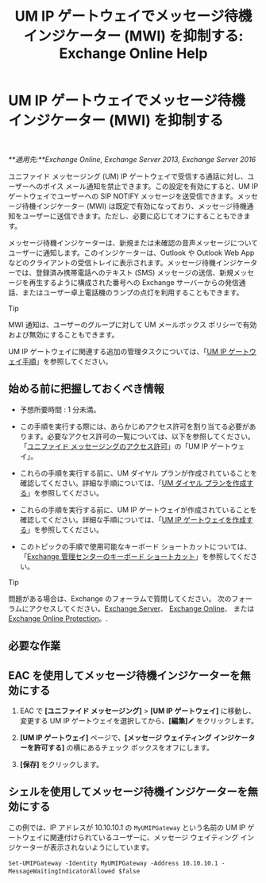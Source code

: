 ﻿---
title: 'UM IP ゲートウェイでメッセージ待機インジケーター (MWI) を抑制する: Exchange Online Help'
TOCTitle: UM IP ゲートウェイでメッセージ待機インジケーター (MWI) を抑制する
ms:assetid: 7af6d094-199f-4134-a25d-9fc7e9c05fe1
ms:mtpsurl: https://technet.microsoft.com/ja-jp/library/JJ673536(v=EXCHG.150)
ms:contentKeyID: 49896329
ms.date: 05/22/2018
mtps_version: v=EXCHG.150
ms.translationtype: HT
---

# UM IP ゲートウェイでメッセージ待機インジケーター (MWI) を抑制する

 

_**適用先:**Exchange Online, Exchange Server 2013, Exchange Server 2016_

ユニファイド メッセージング (UM) IP ゲートウェイで受信する通話に対し、ユーザーへのボイス メール通知を禁止できます。この設定を有効にすると、UM IP ゲートウェイでユーザーへの SIP NOTIFY メッセージを送受信できます。メッセージ待機インジケーター (MWI) は既定で有効になっており、メッセージ待機通知をユーザーに送信できます。ただし、必要に応じてオフにすることもできます。

メッセージ待機インジケーターは、新規または未確認の音声メッセージについてユーザーに通知します。このインジケーターは、Outlook や Outlook Web App などのクライアントの受信トレイに表示されます。メッセージ待機インジケーターでは、登録済み携帯電話へのテキスト (SMS) メッセージの送信、新規メッセージを再生するように構成された番号への Exchange サーバーからの発信通話、またはユーザー卓上電話機のランプの点灯を利用することもできます。


> [!TIP]
> MWI 通知は、ユーザーのグループに対して UM メールボックス ポリシーで有効および無効にすることもできます。



UM IP ゲートウェイに関連する追加の管理タスクについては、「[UM IP ゲートウェイ手順](um-ip-gateway-procedures-exchange-2013-help.md)」を参照してください。

## 始める前に把握しておくべき情報

  - 予想所要時間 : 1 分未満。

  - この手順を実行する際には、あらかじめアクセス許可を割り当てる必要があります。必要なアクセス許可の一覧については、以下を参照してください。「[ユニファイド メッセージングのアクセス許可](unified-messaging-permissions-exchange-2013-help.md)」の「UM IP ゲートウェイ」。

  - これらの手順を実行する前に、UM ダイヤル プランが作成されていることを確認してください。詳細な手順については、「[UM ダイヤル プランを作成する](create-a-um-dial-plan-exchange-2013-help.md)」を参照してください。

  - これらの手順を実行する前に、UM IP ゲートウェイが作成されていることを確認してください。詳細な手順については、「[UM IP ゲートウェイを作成する](create-a-um-ip-gateway-exchange-2013-help.md)」を参照してください。

  - このトピックの手順で使用可能なキーボード ショートカットについては、「[Exchange 管理センターのキーボード ショートカット](keyboard-shortcuts-in-the-exchange-admin-center-exchange-online-protection-help.md)」を参照してください。


> [!TIP]
> 問題がある場合は、Exchange のフォーラムで質問してください。 次のフォーラムにアクセスしてください。<A href="https://go.microsoft.com/fwlink/p/?linkid=60612">Exchange Server</A>、 <A href="https://go.microsoft.com/fwlink/p/?linkid=267542">Exchange Online</A>、 または <A href="https://go.microsoft.com/fwlink/p/?linkid=285351">Exchange Online Protection</A>。.



## 必要な作業

## EAC を使用してメッセージ待機インジケーターを無効にする

1.  EAC で **\[ユニファイド メッセージング\]** \> **\[UM IP ゲートウェイ\]** に移動し、変更する UM IP ゲートウェイを選択してから、**\[編集\]**![編集アイコン](images/Bb124582.6f53ccb2-1f13-4c02-bea0-30690e6ea71d(EXCHG.150).gif "編集アイコン") をクリックします。

2.  **\[UM IP ゲートウェイ\]** ページで、**\[メッセージ ウェイティング インジケーターを許可する\]** の横にあるチェック ボックスをオフにします。

3.  **\[保存\]** をクリックします。

## シェルを使用してメッセージ待機インジケーターを無効にする

この例では、IP アドレスが 10.10.10.1 の `MyUMIPGateway` という名前の UM IP ゲートウェイに関連付けられているユーザーに、メッセージ ウェイティング インジケーターが表示されないようにしています。

    Set-UMIPGateway -Identity MyUMIPGateway -Address 10.10.10.1 -MessageWaitingIndicatorAllowed $false

